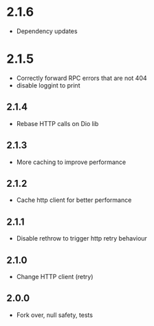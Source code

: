 # 2.1.6 
- Dependency updates

# 2.1.5
- Correctly forward RPC errors that are not 404
- disable loggint to print

## 2.1.4
- Rebase HTTP calls on Dio lib

## 2.1.3
- More caching to improve performance

## 2.1.2
- Cache http client for better performance

## 2.1.1
- Disable rethrow to trigger http retry behaviour

## 2.1.0
- Change HTTP client (retry)

## 2.0.0

- Fork over, null safety, tests